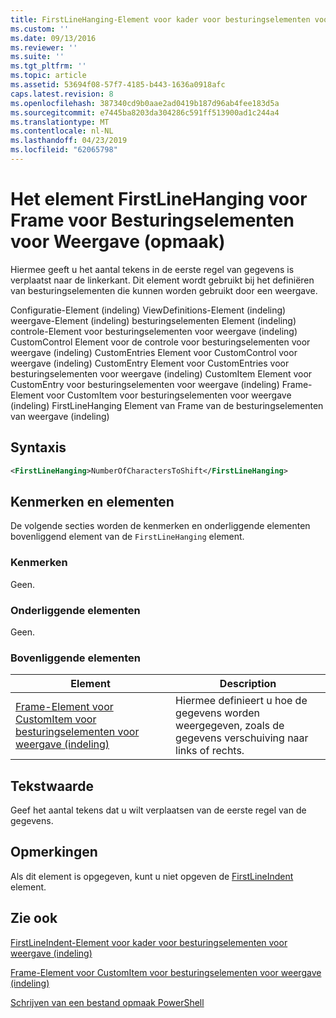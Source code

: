 ```yaml
---
title: FirstLineHanging-Element voor kader voor besturingselementen voor weergave (indeling) | Microsoft Docs
ms.custom: ''
ms.date: 09/13/2016
ms.reviewer: ''
ms.suite: ''
ms.tgt_pltfrm: ''
ms.topic: article
ms.assetid: 53694f08-57f7-4185-b443-1636a0918afc
caps.latest.revision: 8
ms.openlocfilehash: 387340cd9b0aae2ad0419b187d96ab4fee183d5a
ms.sourcegitcommit: e7445ba8203da304286c591ff513900ad1c244a4
ms.translationtype: MT
ms.contentlocale: nl-NL
ms.lasthandoff: 04/23/2019
ms.locfileid: "62065798"
---
```

# <a name="firstlinehanging-element-for-frame-for-controls-for-view-format"></a>Het element FirstLineHanging voor Frame voor Besturingselementen voor Weergave (opmaak)

Hiermee geeft u het aantal tekens in de eerste regel van gegevens is verplaatst naar de linkerkant. Dit element wordt gebruikt bij het definiëren van besturingselementen die kunnen worden gebruikt door een weergave.

Configuratie-Element (indeling) ViewDefinitions-Element (indeling) weergave-Element (indeling) besturingselementen Element (indeling) controle-Element voor besturingselementen voor weergave (indeling) CustomControl Element voor de controle voor besturingselementen voor weergave (indeling) CustomEntries Element voor CustomControl voor weergave (indeling) CustomEntry Element voor CustomEntries voor besturingselementen voor weergave (indeling) CustomItem Element voor CustomEntry voor besturingselementen voor weergave (indeling) Frame-Element voor CustomItem voor besturingselementen voor weergave (indeling) FirstLineHanging Element van Frame van de besturingselementen van weergave (indeling)

## <a name="syntax"></a>Syntaxis

```xml
<FirstLineHanging>NumberOfCharactersToShift</FirstLineHanging>
```

## <a name="attributes-and-elements"></a>Kenmerken en elementen

De volgende secties worden de kenmerken en onderliggende elementen bovenliggend element van de `FirstLineHanging` element.

### <a name="attributes"></a>Kenmerken

Geen.

### <a name="child-elements"></a>Onderliggende elementen

Geen.

### <a name="parent-elements"></a>Bovenliggende elementen

|Element|Description|
|-------------|-----------------|
|[Frame-Element voor CustomItem voor besturingselementen voor weergave (indeling)](./frame-element-for-customitem-for-controls-for-view-format.md)|Hiermee definieert u hoe de gegevens worden weergegeven, zoals de gegevens verschuiving naar links of rechts.|

## <a name="text-value"></a>Tekstwaarde

Geef het aantal tekens dat u wilt verplaatsen van de eerste regel van de gegevens.

## <a name="remarks"></a>Opmerkingen

Als dit element is opgegeven, kunt u niet opgeven de [FirstLineIndent](./firstlineindent-element-for-frame-for-controls-for-view-format.md) element.

## <a name="see-also"></a>Zie ook

[FirstLineIndent-Element voor kader voor besturingselementen voor weergave (indeling)](./firstlineindent-element-for-frame-for-controls-for-view-format.md)

[Frame-Element voor CustomItem voor besturingselementen voor weergave (indeling)](./frame-element-for-customitem-for-controls-for-view-format.md)

[Schrijven van een bestand opmaak PowerShell](./writing-a-powershell-formatting-file.md)

